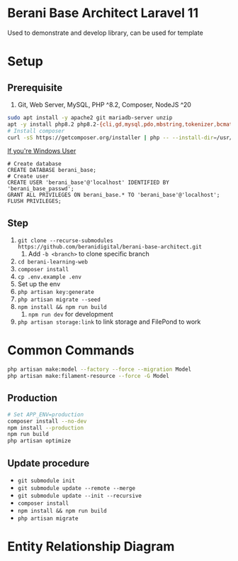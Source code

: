 # Berani Base Architect Laravel 11

Used to demonstrate and develop library, can be used for template

# Setup

## Prerequisite

1. Git, Web Server, MySQL, PHP ^8.2, Composer, NodeJS ^20

 ```bash
sudo apt install -y apache2 git mariadb-server unzip
apt -y install php8.2 php8.2-{cli,gd,mysql,pdo,mbstring,tokenizer,bcmath,xml,fpm,curl,zip,intl,bcmath} 
# Install composer
curl -sS https://getcomposer.org/installer | php -- --install-dir=/usr/local/bin --filename=composer 
```

[If you're Windows User](docs/Setup.md)

```mysql
# Create database
CREATE DATABASE berani_base;
# Create user
CREATE USER 'berani_base'@'localhost' IDENTIFIED BY 'berani_base_passwd';
GRANT ALL PRIVILEGES ON berani_base.* TO 'berani_base'@'localhost';
FLUSH PRIVILEGES;
```

## Step

1. `git clone --recurse-submodules https://github.com/beranidigital/berani-base-architect.git`
    1. Add `-b <branch>` to clone specific branch
2. `cd berani-learning-web`
3. `composer install`
4. `cp .env.example .env`
5. Set up the env
6. `php artisan key:generate`
7. `php artisan migrate --seed`
8. `npm install && npm run build`
    1. `npm run dev` for development
9. `php artisan storage:link` to link storage and FilePond to work

# Common Commands

```bash
php artisan make:model --factory --force --migration Model
php artisan make:filament-resource --force -G Model
```

## Production

```bash
# Set APP_ENV=production
composer install --no-dev
npm install --production
npm run build
php artisan optimize
```

## Update procedure

- `git submodule init`
- `git submodule update --remote --merge`
- `git submodule update --init --recursive`
- `composer install`
- `npm install && npm run build`
- `php artisan migrate`

# Entity Relationship Diagram

